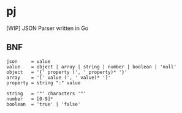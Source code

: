 # pj

[WIP] JSON Parser written in Go

## BNF

```
json     = value
value    = object | array | string | number | boolean | 'null'
object   = '{' property (', ' property)* '}'
array    = '[' value (', ' value)* ']'
property = string ":" value

string   = '"' characters '"'
number   = [0-9]*
boolean  = 'true' | 'false'
```
